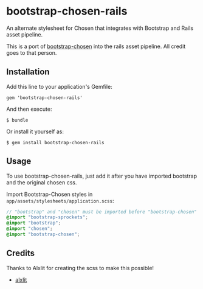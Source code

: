 # bootstrap-chosen-rails
An alternate stylesheet for Chosen that integrates with Bootstrap and Rails asset pipeline.

This is a port of [bootstrap-chosen](https://github.com/alxlit/bootstrap-chosen) into the rails asset pipeline. All credit goes to that person.

## Installation

Add this line to your application's Gemfile:

    gem 'bootstrap-chosen-rails'


And then execute:

    $ bundle

Or install it yourself as:

    $ gem install bootstrap-chosen-rails

## Usage

To use bootstrap-chosen-rails, just add it after you have imported bootstrap and the original chosen css.

Import Bootstrap-Chosen styles in `app/assets/stylesheets/application.scss`:

```scss
// "bootstrap" and "chosen" must be imported before "bootstrap-chosen"
@import "bootstrap-sprockets";
@import "bootstrap";
@import "chosen";
@import "bootstrap-chosen";
```

## Credits

Thanks to Alxlit for creating the scss to make this possible!

* [alxlit](https://github.com/alxlit)
